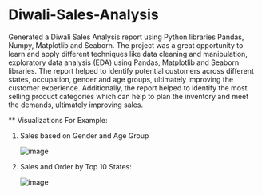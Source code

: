 # Diwali-Sales-Analysis
Generated a Diwali Sales Analysis report using Python libraries Pandas, Numpy, Matplotlib and Seaborn.
The project was a great opportunity to learn and apply different techniques like data cleaning and manipulation, exploratory data analysis (EDA) using Pandas, Matplotlib and Seaborn libraries.
The report helped to identify potential customers across different states, occupation, gender and age groups, ultimately improving the customer experience. Additionally, the report helped to identify the most selling product categories which can help to plan the inventory and meet the demands, ultimately improving sales.

** Visualizations For Example:
1. Sales based on Gender and Age Group
   
   ![image](https://github.com/Aniket-SS16/Diwali-Sales-Analysis/assets/145046102/5a5ecd76-ef39-4465-a24b-668e014fb377)
3. Sales and Order by Top 10 States:
   
   ![image](https://github.com/Aniket-SS16/Diwali-Sales-Analysis/assets/145046102/4e5244e6-90d7-465d-8bc5-56be8124069c)

